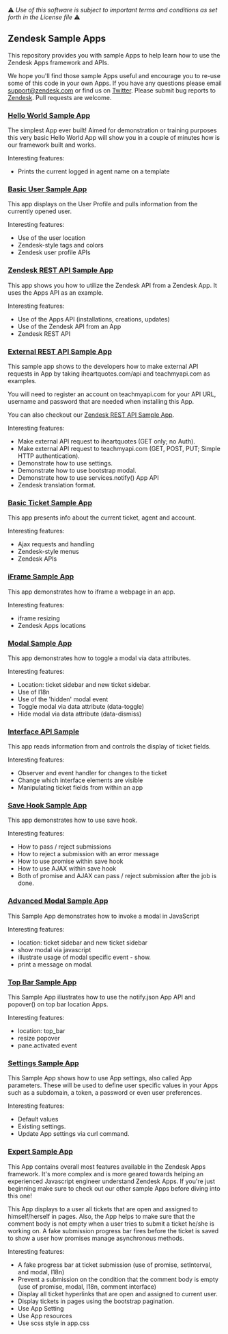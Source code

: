 :warning: *Use of this software is subject to important terms and conditions as set forth in the License file* :warning:

## Zendesk Sample Apps

This repository provides you with sample Apps to help learn how to use the Zendesk Apps framework and APIs.

We hope you'll find those sample Apps useful and encourage you to re-use some of this code in your own Apps. If you have any questions please email support@zendesk.com or find us on [Twitter](https://twitter.com/zendeskdevteam). Please submit bug reports to [Zendesk](https://support.zendesk.com/requests/new). Pull requests are welcome.

### [Hello World Sample App](./hello_world_sample_app)

The simplest App ever built! Aimed for demonstration or training purposes this very basic Hello World App will show you in a couple of minutes how is our framework built and works.

Interesting features:

* Prints the current logged in agent name on a template

### [Basic User Sample App](./basic_user_sample)

This app displays on the User Profile and pulls information from the currently opened user.

Interesting features:

* Use of the user location
* Zendesk-style tags and colors
* Zendesk user profile APIs

### [Zendesk REST API Sample App](./zendesk_rest_api_sample)

This app shows you how to utilize the Zendesk API from a Zendesk App. It uses the Apps API as an example.

Interesting features:

* Use of the Apps API (installations, creations, updates)
* Use of the Zendesk API from an App
* Zendesk REST API


### [External REST API Sample App](./external_api_sample_app)

This sample app shows to the developers how to make external API requests in App by taking iheartquotes.com/api and teachmyapi.com as examples.

You will need to register an account on teachmyapi.com for your API URL, username and password that are needed when installing this App.

You can also checkout our [Zendesk REST API Sample App](./zendesk_rest_api_sample).

Interesting features:

* Make external API request to iheartquotes (GET only; no Auth).
* Make external API request to teachmyapi.com (GET, POST, PUT; Simple HTTP authentication).
* Demonstrate how to use settings.
* Demonstrate how to use bootstrap modal.
* Demonstrate how to use services.notify() App API
* Zendesk translation format.

### [Basic Ticket Sample App](./basic_ticket_sample)

This app presents info about the current ticket, agent and account.

Interesting features:

* Ajax requests and handling
* Zendesk-style menus
* Zendesk APIs

### [iFrame Sample App](./iframe_sample_app_zendesk_apps)

This app demonstrates how to iframe a webpage in an app.

Interesting features:

* iframe resizing
* Zendesk Apps locations

### [Modal Sample App](./modal_sample_app)

This app demonstrates how to toggle a modal via data attributes.

Interesting features:

* Location: ticket sidebar and new ticket sidebar.
* Use of I18n
* Use of the 'hidden' modal event
* Toggle modal via data attribute (data-toggle)
* Hide modal via data attribute (data-dismiss)

### [Interface API Sample](./interface_api_sample)

This app reads information from and controls the display of ticket fields.

Interesting features:

* Observer and event handler for changes to the ticket
* Change which interface elements are visible
* Manipulating ticket fields from within an app

### [Save Hook Sample App](./save_hook_sample)

This app demonstrates how to use save hook.

Interesting features:

* How to pass / reject submissions
* How to reject a submission with an error message
* How to use promise within save hook
* How to use AJAX within save hook
* Both of promise and AJAX can pass / reject submission after the job is done.

### [Advanced Modal Sample App](./modal_js_sample_app)

This Sample App demonstrates how to invoke a modal in JavaScript

Interesting features:

* location: ticket sidebar and new ticket sidebar
* show modal via javascript
* illustrate usage of modal specific event - show.
* print a message on modal.

### [Top Bar Sample App](./top_bar_sample_app)

This Sample App illustrates how to use the notify.json App API and popover() on top bar location Apps.

Interesting features:

* location: top_bar
* resize popover
* pane.activated event

### [Settings Sample App](./settings_sample_app)

This Sample App shows how to use App settings, also called App parameters. These will be used to define user specific values in your Apps such as a subdomain, a token, a password or even user preferences.

Interesting features:

* Default values
* Existing settings.
* Update App settings via curl command.

### [Expert Sample App](./expert_sample_app)

This App contains overall most features available in the Zendesk Apps framework. It's more complex and is more geared towards helping an experienced Javascript engineer understand Zendesk Apps. If you're just beginning make sure to check out our other sample Apps before diving into this one!

This App displays to a user all tickets that are open and assigned to himself/herself in pages. Also, the App helps to make sure that the comment body is not empty when a user tries to submit a ticket he/she is working on. A fake submission progress bar fires before the ticket is saved to show a user how promises manage asynchronous methods.

Interesting features:

* A fake progress bar at ticket submission (use of promise, setInterval, and modal, I18n)
* Prevent a submission on the condition that the comment body is empty (use of promise, modal, I18n, comment interface)
* Display all ticket hyperlinks that are open and assigned to current user.
* Display tickets in pages using the bootstrap pagination.
* Use App Setting
* Use App resources
* Use scss style in app.css
